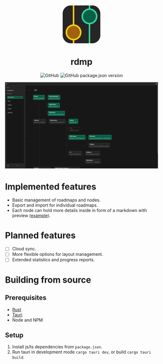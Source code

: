 <p align="center"><img src="./src-tauri/icons/icon.svg" width="128px"/></p>
<h1 align="center">rdmp</h1>
<p align="center">
  <img alt="GitHub" src="https://img.shields.io/github/license/dbsdm/rdmp">
  <img alt="GitHub package.json version" src="https://img.shields.io/github/package-json/v/dbsdm/rdmp">
</p>
<img src="./s1.png"/>

# Implemented features

- Basic management of roadmaps and nodes.
- Export and import for individual roadmaps.
- Each node can hold more details inside in form of a markdown with preview ([example](./s2.png)).

# Planned features

- [ ] Cloud sync.
- [ ] More flexible options for layout management.
- [ ] Extended statistics and progress reports.

# Building from source

## Prerequisites

- [Rust](https://rustup.rs/)
- [Tauri](https://tauri.app/)
- Node and NPM

## Setup

1. Install js/ts dependencies from `package.json`.
2. Run tauri in development mode `cargo tauri dev`, or build `cargo tauri build`.
